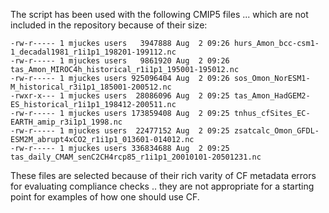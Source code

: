 
The script has been used with the following CMIP5 files ... which are not included in the repository because of their size:

```
-rw-r----- 1 mjuckes users   3947888 Aug  2 09:26 hurs_Amon_bcc-csm1-1_decadal1981_r1i1p1_198201-199112.nc
-rw-r----- 1 mjuckes users   9861920 Aug  2 09:26 tas_Amon_MIROC4h_historical_r1i1p1_195001-195012.nc
-rw-r----- 1 mjuckes users 925096404 Aug  2 09:26 sos_Omon_NorESM1-M_historical_r3i1p1_185001-200512.nc
-rwxr-x--- 1 mjuckes users  28086096 Aug  2 09:25 tas_Amon_HadGEM2-ES_historical_r1i1p1_198412-200511.nc
-rw-r----- 1 mjuckes users 173859408 Aug  2 09:25 tnhus_cfSites_EC-EARTH_amip_r3i1p1_1998.nc
-rw-r----- 1 mjuckes users  22477152 Aug  2 09:25 zsatcalc_Omon_GFDL-ESM2M_abrupt4xCO2_r1i1p1_013601-014012.nc
-rw-r----- 1 mjuckes users 336834688 Aug  2 09:25 tas_daily_CMAM_senC2CH4rcp85_r1i1p1_20010101-20501231.nc
```

These files are selected because of their rich varity of CF metadata errors for evaluating compliance checks .. they are not appropriate for a starting point for examples of how one should use CF. 
